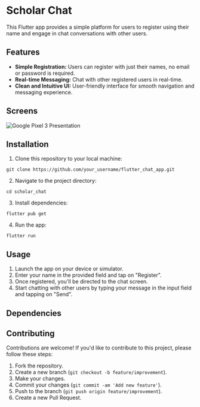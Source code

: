 # Scholar Chat

This Flutter app provides a simple platform for users to register using their name and engage in chat conversations with other users.

## Features

- **Simple Registration:** Users can register with just their names, no email or password is required.
- **Real-time Messaging:** Chat with other registered users in real-time.
- **Clean and Intuitive UI:** User-friendly interface for smooth navigation and messaging experience.

## Screens

![Google Pixel 3 Presentation](https://github.com/MohamedEssam9009/Scholar_chat/assets/77198018/dfd14ad7-f46a-4b4c-b522-7e7246260e22)

## Installation

1. Clone this repository to your local machine:

```
git clone https://github.com/your_username/flutter_chat_app.git
```

2. Navigate to the project directory:

```
cd scholar_chat
```

3. Install dependencies:

```
flutter pub get
```

4. Run the app:

```
flutter run
```

## Usage

1. Launch the app on your device or simulator.
2. Enter your name in the provided field and tap on "Register".
3. Once registered, you'll be directed to the chat screen.
4. Start chatting with other users by typing your message in the input field and tapping on "Send".

## Dependencies

## Contributing

Contributions are welcome! If you'd like to contribute to this project, please follow these steps:

1. Fork the repository.
2. Create a new branch (`git checkout -b feature/improvement`).
3. Make your changes.
4. Commit your changes (`git commit -am 'Add new feature'`).
5. Push to the branch (`git push origin feature/improvement`).
6. Create a new Pull Request.
